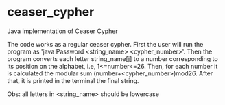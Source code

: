 # ceaser_cypher
Java implementation of Ceaser Cypher

The code works as a regular ceaser cypher. First the user will run the program as 'java Password <string_name> <cypher_number>'. Then the program converts each letter string_name[j] to a number corresponding to its position on the alphabet, i.e, 1<=number<=26. Then, for each number it is calculated the modular sum (number+<cypher_number>)mod26. After that, it is printed in the terminal the final string. 

Obs: all letters in <string_name> should be lowercase
